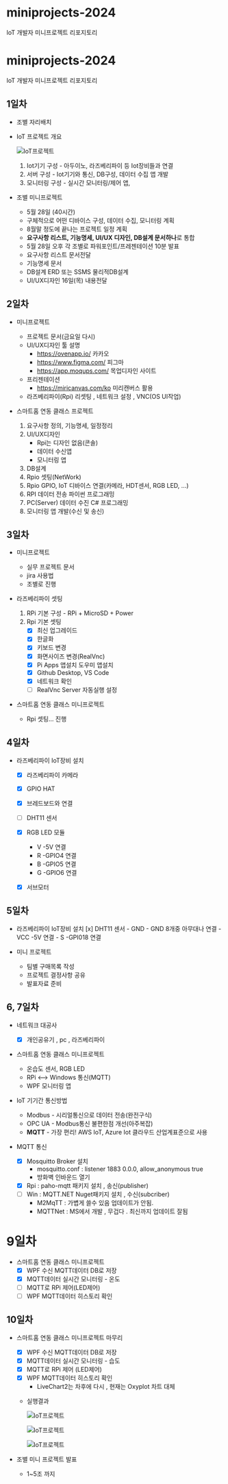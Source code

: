# miniprojects-2024
IoT 개발자 미니프로젝트 리포지토리

# miniprojects-2024
IoT 개발자 미니프로젝트 리포지토리

## 1일차
- 조별 자리배치
- IoT 프로젝트 개요

    ![IoT프로젝트](https://raw.githubusercontent.com/leekminxx/miniprojects-2024/main/mp001.png)

	1. Iot기기 구성 - 아두이노, 라즈베리파이 등 Iot장비들과 연결
	2. 서버 구성 - Iot기기와 통신,  DB구성, 데이터 수집 앱 개발
	3. 모니터링 구성 - 실시간 모니터링/제어 앱, 

- 조별 미니프로젝트
    - 5월 28일 (40시간)
    - 구체적으로 어떤 디바이스 구성, 데이터 수집, 모니터링 계획
    - 8월말 정도에 끝나는 프로젝트 일정 계획
    - **요구사항 리스트, 기능명세, UI/UX 디자인, DB설계 문서하나**로 통합
    - 5월 28일 오후 각 조별로 파워포인트/프레젠테이션 10분 발표
    - 요구사항 리스트 문서전달
    - 기능명세 문서
    - DB설계 ERD 또는 SSMS 물리적DB설계 
    - UI/UX디자인 16일(목) 내용전달
	
## 2일차
- 미니프로젝트
	- 프로젝트 문서(금요일 다시)
	- UI/UX디자인 툴 설명
		- https://ovenapp.io/ 카카오
		- https://www.figma.com/ 피그마
		- https://app.moqups.com/ 목업디자인 사이트
	- 프리젠테이션
		- https://miricanvas.com/ko 미리캔버스 활용
	- 라즈베리파이(Rpi) 리셋팅 , 네트워크 설정 , VNC(OS UI작업)
	
- 스마트홈 연동 클래스 프로젝트
	1. 요구사항 정의, 기능명세, 일정정리
	2. UI/UX디자인
		- Rpi는 디자인 없음(콘솔)
		- 데이터 수신앱
		- 모니터링 앱
	3. DB설계
	4. Rpio 셋팅(NetWork)
	5. Rpio GPIO, IoT 디바이스 연결(카메라, HDT센서, RGB LED, ...)
	6. RPI 데이터 전송 파이썬 프로그래밍
	7. PC(Server) 데이터 수진 C# 프로그래밍
	8. 모니터링 앱 개발(수신 및 송신)
	
## 3일차
- 미니프로젝트
	- 실무 프로젝트 문서
	- jira 사용법
	- 조별로 진행
	
- 라즈베리파이 셋팅
	1. RPi 기본 구성 - RPi + MicroSD + Power
	2. Rpi 기본 셋팅
		- [x] 최신 업그레이드
		- [x] 한글화 
		- [x] 키보드 변경
		- [x] 화면사이즈 변경(RealVnc)
		- [x] Pi Apps 앱설치 도우미 앱설치
		- [x] Github Desktop, VS Code
		- [x] 네트워크 확인
		- [ ] RealVnc Server 자동실행 설정
	
- 스마트홈 연동 클래스 미니프로젝트
	- Rpi 셋팅... 진행
	
## 4일차
- 라즈베리파이 IoT장비 설치
	- [x] 라즈베리파이 카메라
	- [x] GPIO HAT
	- [x] 브레드보드와 연결
	- [ ] DHT11 센서
	- [x] RGB LED 모듈
		- V -5V 연결
		- R -GPIO4 연결
		- B -GPIO5 연결
		- G -GPIO6 연결
	
	- [x] 서브모터

## 5일차
- 라즈베리파이 IoT장비 설치
	[x] DHT11 센서
		- GND - GND 8개중 아무대나 연결
		- VCC -5V 연결
		- S -GPI018 연결

- 미니 프로젝트
	- 팀별 구매목록 작성
	- 프로젝트 결정사항 공유
	- 발표자료 준비

## 6, 7일차
- 네트워크 대공사
	- [x] 개인공유기 , pc , 라즈베리파이

- 스마트홈 연동 클래스 미니프로젝트
	- 온습도 센서, RGB LED
	- RPi <--> Windows 통신(MQTT)
	- WPF 모니터링 앱

- IoT 기기간 통신방법
	- Modbus - 시리얼통신으로 데이터 전송(완전구식)
	- OPC UA - Modbus통신 불편한점 개선(아주복잡)
	- **MQTT** - 가장 편리! AWS IoT, Azure Iot 클라우드 산업계표준으로 사용

- MQTT 통신
	- [x] Mosquitto Broker 설치
		- mosquitto.conf : listener 1883 0.0.0, allow_anonymous true
		- 방화벽 인바운드 열기
	- [x] Rpi : paho-mqtt 패키지 설치 , 송신(publisher)
	- [ ] Win : MQTT.NET Nuget패키지 설치 , 수신(subcriber) 
		- M2MqTT : 가볍게 쓸수 있음 업데이트가 안됨. 
		- MQTTNet : MS에서 개발 , 무겁다 . 최신까지 업데이트 잘됨
	
# 9일차
- 스마트홈 연동 클래스 미니프로젝트
	- [x] WPF 수신 MQTT데이터 DB로 저장
	- [x]  MQTT데이터 실시간 모니터링 - 온도 
	- [ ] MQTT로 RPi 제어(LED제어)
	- [ ] WPF MQTT데이터 히스토리 확인

## 10일차  
- 스마트홈 연동 클래스 미니프로젝트 마무리 
	- [x] WPF 수신 MQTT데이터 DB로 저장
	- [x] MQTT데이터 실시간 모니터링 - 습도
	- [x] MQTT로 RPi 제어 (LED제어)
	- [x] WPF MQTT데이터 히스토리 확인
		- LiveChart2는 차후에 다시 , 현재는 Oxyplot 차트 대체
	- 실행결과 

		![IoT프로젝트](https://raw.githubusercontent.com/leekminxx/miniprojects-2024/main/images/mp002.png)
		
		![IoT프로젝트](https://raw.githubusercontent.com/leekminxx/miniprojects-2024/main/images/mp003.png)
		
		![IoT프로젝트](https://raw.githubusercontent.com/leekminxx/miniprojects-2024/main/images/mp004.png)

- 조별 미니 프로젝트 발표
	- 1~5조 까지